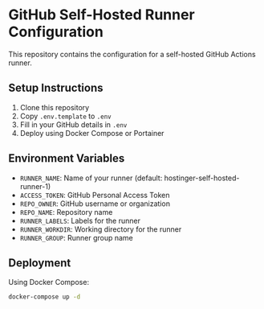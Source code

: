 # GitHub Self-Hosted Runner Configuration

This repository contains the configuration for a self-hosted GitHub Actions runner.

## Setup Instructions

1. Clone this repository
2. Copy `.env.template` to `.env`
3. Fill in your GitHub details in `.env`
4. Deploy using Docker Compose or Portainer

## Environment Variables

- `RUNNER_NAME`: Name of your runner (default: hostinger-self-hosted-runner-1)
- `ACCESS_TOKEN`: GitHub Personal Access Token
- `REPO_OWNER`: GitHub username or organization
- `REPO_NAME`: Repository name
- `RUNNER_LABELS`: Labels for the runner
- `RUNNER_WORKDIR`: Working directory for the runner
- `RUNNER_GROUP`: Runner group name

## Deployment

Using Docker Compose:
```bash
docker-compose up -d